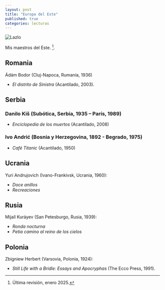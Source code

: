 ```yaml
---
layout: post
title: "Europa del Este"
published: true
categories: lecturas
---
```


![Lazlo](https://pbs.twimg.com/media/ByyuTC1IYAAS7CV.jpg) 

Mis maestros del Este.
[^1].

[^1]: Última revisión, enero 2025.

## Romania

Ádám Bodor (Cluj-Napoca, Rumanía, 1936)
- *El distrito de Sinistra* (Acantilado, 2003).

## Serbia
### Danilo Kiš (Subótica, Serbia, 1935 – París, 1989)
- *Enciclopedia de los muertos* (Acantilado, 2008)
  
### Ivo Andrić (Bosnia y Herzegovina, 1892 - Begrado, 1975)
- *Café Titanic* (Acantilado, 1950)

## Ucrania

Yuri Andrujovich (Ivano-Frankivsk, Ucrania, 1960):
- *Doce anillos*
- *Recreaciones*

## Rusia

Mijaíl Kuráyev (San Petesburgo, Rusia, 1939):
- *Ronda nocturna*
- *Petia camino al reino de los cielos*

## Polonia

Zbigniew Herbert (Varsovia, Polonia, 1924):
- *Still Life with a Bridle: Essays and Apocryphas* (The Ecco Press, 1991).
